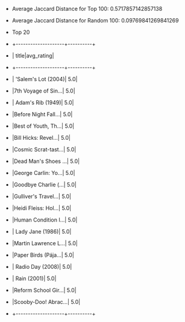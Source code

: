 - Average Jaccard Distance for Top 100: 0.5717857142857138
- Average Jaccard Distance for Random 100: 0.09769841269841269

- Top 20
- +--------------------+----------+
- |               title|avg_rating|
- +--------------------+----------+
- | 'Salem's Lot (2004)|       5.0|
- |7th Voyage of Sin...|       5.0|
- |   Adam's Rib (1949)|       5.0|
- |Before Night Fall...|       5.0|
- |Best of Youth, Th...|       5.0|
- |Bill Hicks: Revel...|       5.0|
- |Cosmic Scrat-tast...|       5.0|
- |Dead Man's Shoes ...|       5.0|
- |George Carlin: Yo...|       5.0|
- |Goodbye Charlie (...|       5.0|
- |Gulliver's Travel...|       5.0|
- |Heidi Fleiss: Hol...|       5.0|
- |Human Condition I...|       5.0|
- |    Lady Jane (1986)|       5.0|
- |Martin Lawrence L...|       5.0|
- |Paper Birds (Pája...|       5.0|
- |    Radio Day (2008)|       5.0|
- |         Rain (2001)|       5.0|
- |Reform School Gir...|       5.0|
- |Scooby-Doo! Abrac...|       5.0|
- +--------------------+----------+
